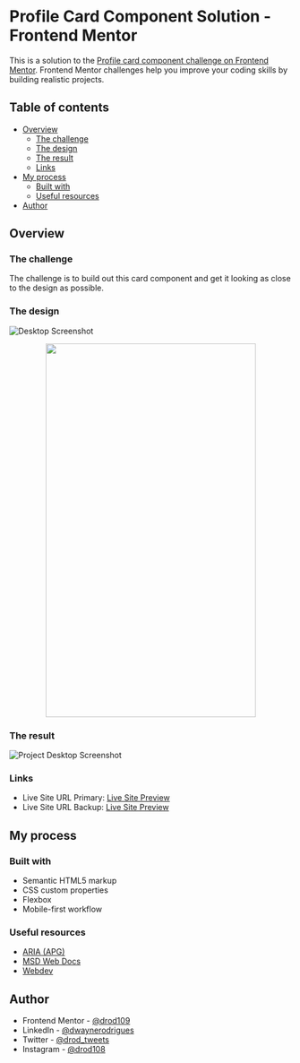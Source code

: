# Profile Card Component Solution - Frontend Mentor

This is a solution to the [Profile card component challenge on Frontend Mentor](https://www.frontendmentor.io/challenges/profile-card-component-cfArpWshJ). Frontend Mentor challenges help you improve your coding skills by building realistic projects.

## Table of contents

- [Overview](#overview)
  - [The challenge](#the-challenge)
  - [The design](#the-design)
  - [The result](#the-result)
  - [Links](#links)
- [My process](#my-process)
  - [Built with](#built-with)
  - [Useful resources](#useful-resources)
- [Author](#author)

## Overview

### The challenge

The challenge is to build out this card component and get it looking as close to the design as possible.

### The design

![Desktop Screenshot](https://i.postimg.cc/DZXq8zYd/desktop-design.jpg)

 <p align="center">
  <img width="375" height="667" src="https://i.postimg.cc/wBPXqNFj/mobile-design.jpg">
</p>

### The result

![Project Desktop Screenshot](https://i.postimg.cc/pLmN4YnG/Screenshot-2024-01-20-053114.png)

### Links

- Live Site URL Primary: [Live Site Preview](https://drod109.github.io/profile-card-component/)
- Live Site URL Backup: [Live Site Preview](https://codepen.io/drodrigues/full/WNmONzZ)

## My process

### Built with

- Semantic HTML5 markup
- CSS custom properties
- Flexbox
- Mobile-first workflow

### Useful resources

- [ARIA (APG)](https://www.w3.org/WAI/ARIA/)
- [MSD Web Docs](https://developer.mozilla.org/)
- [Webdev](https://web.dev/)

## Author

- Frontend Mentor - [@drod109](https://www.frontendmentor.io/profile/drod109)
- LinkedIn - [@dwaynerodrigues](https://www.linkedin.com/in/dwaynerodrigues/)
- Twitter - [@drod_tweets](https://www.twitter.com/drod_tweets)
- Instagram - [@drod108](https://www.instagram.com/drod108/)
